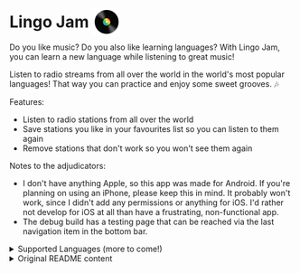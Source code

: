 # Lingo Jam <img src="./assets/documentation/images/lingoJamLogo.png" style="width: 50px; margin-bottom: -15px;"/> 

Do you like music? Do you also like learning languages? With Lingo Jam, you can learn a new language while listening to great music!

Listen to radio streams from all over the world in the world's most popular languages! That way you can practice and enjoy some sweet grooves. :notes:

Features:

- Listen to radio stations from all over the world
- Save stations you like in your favourites list so you can listen to them again
- Remove stations that don't work so you won't see them again


Notes to the adjudicators:

- I don't have anything Apple, so this app was made for Android. If you're planning on using an iPhone, please keep this in mind. It probably won't work, since I didn't add any permissions or anything for iOS. I'd rather not develop for iOS at all than have a frustrating, non-functional app.
- The debug build has a testing page that can be reached via the last navigation item in the bottom bar.

<details>
<summary>Supported Languages (more to come!)</summary>
<br>

- Chinese - 中文 (Zhōngwén), 汉语, 漢語
- English
- Spanish - Español
- Arabic - العربية
- German - Deutsch
- Hindi - हिन्दी, हिंदी
- Bengali - বাংলা
- Indonesian - Bahasa Indonesia
- French - français
- Russian - русский
- Portuguese - Português
- Japanese - 日本語 (にほんご)
- Italian - Italiano
- Greek - Ελληνικά
- Korean - 한국어
- Swahili - Kiswahili

</details>


<details>
<summary>Original README content</summary>
<br>

# B-Radio CL

The starting code for the B-Synergy Flutter contest 2022 The contest is adjudicated by the judges and is based who presented the best app, based on the following broad criteria:

* Functionality - what new functionality did you add to make the app more like a proper radio app. Some ideas:
  * Cleaning up the data - removing duplicates etc.
  * Looking at stations beyond the Netherlands.
  * Dig around the api - what else could be interesting to use?
  * Filtering on users favorite tags.
  * User's list of favourite stations.
  * Persist app data (hint: use hive).
* UI - what improvements did you add to the UI make it look better.
* Architecture - to what extent did your new code stick to the principle of seperation of concerns.
* Code quality - is the code you added clear, readable while concise and 'Flutter like'.

## Contest Rules

* The judges are Paul Schunk & Chris Laurie. They may ask additional people to assist, at their own discretion.
* The prize money is €500. How this is finally awarded is at the sole discretion of the judges.
* All code must be written by the entrant - pairing allowed. Some code snippets may be copied from the internet.
* Closing date of the contest is 28 February 2021
* Entries will be reviewed by the judges and a winner announced as soon after closing as possible, hopefully by the last bbq in March.
* Entries are to be submitted in the form of a Github code repository link. This should be different to this repository and master branch.
* Rules will be amended as needed.

</details>

